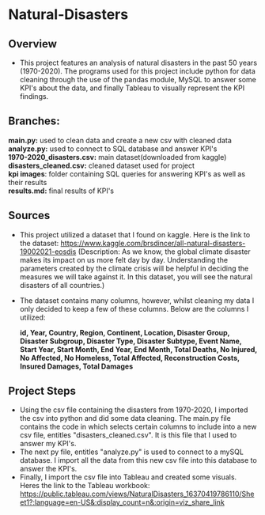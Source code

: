 # Natural-Disasters

## Overview
- This project features an analysis of natural disasters in the past 50 years (1970-2020). The programs used for this project include python for data cleaning through the use of the pandas module, MySQL to answer some KPI's about the data, and finally Tableau to visually represent the KPI findings. 
## Branches:
**main.py:** used to clean data and create a new csv with cleaned data\
**analyze.py:** used to connect to SQL database and answer KPI's\
**1970-2020_disasters.csv:** main dataset(downloaded from kaggle)\
**disasters_cleaned.csv:** cleaned dataset used for project\
**kpi images**: folder containing SQL queries for answering KPI's as well as their results\
**results.md:** final results of KPI's

## Sources
- This project utilized a dataset that I found on kaggle. Here is the link to the dataset: 
https://www.kaggle.com/brsdincer/all-natural-disasters-19002021-eosdis
(Description: As we know, the global climate disaster makes its impact on us more felt day by day. Understanding the parameters created by the climate crisis will be helpful in deciding the measures we will take against it.
In this dataset, you will see the natural disasters of all countries.)

- The dataset contains many columns, however, whilst cleaning my data I only decided to keep a few of these columns. Below are the columns I utilized:

  **id, Year, Country, Region, Continent, Location, Disaster Group, Disaster Subgroup, Disaster Type, Disaster Subtype, Event Name, Start Year, Start Month, End Year, End Month, Total Deaths, No Injured, No Affected, No Homeless, Total Affected, Reconstruction Costs, Insured Damages, Total Damages**
  
## Project Steps
- Using the csv file containing the disasters from 1970-2020, I imported the csv into python and did some data cleaning. The main.py file contains the code in which selects certain columns to include into a new csv file, entitles "disasters_cleaned.csv". It is this file that I used to answer my KPI's.
- The next py file, entitles "analyze.py" is used to connect to a mySQL database. I import all the data from this new csv file into this database to answer the KPI's.
- Finally, I import the csv file into Tableau and created some visuals. Heres the link to the Tableau workbook: https://public.tableau.com/views/NaturalDisasters_16370419786110/Sheet1?:language=en-US&:display_count=n&:origin=viz_share_link
